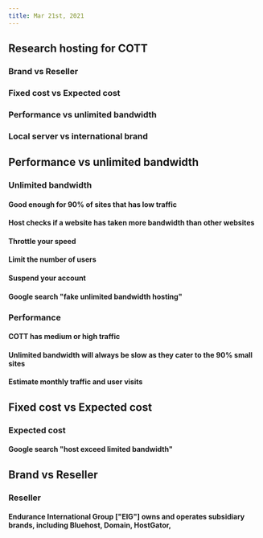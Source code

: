 ```yaml
---
title: Mar 21st, 2021
---
```


## Research hosting for COTT
### Brand vs Reseller
### Fixed cost vs Expected cost
### Performance vs unlimited bandwidth
### Local server vs international brand
## Performance vs unlimited bandwidth
### Unlimited bandwidth
#### Good enough for 90% of sites that has low traffic
#### Host checks if a website has taken more bandwidth than other websites
#### Throttle your speed
#### Limit the number of users
#### Suspend your account
#### Google search "fake unlimited bandwidth hosting"
### Performance
#### COTT has medium or high traffic
#### Unlimited bandwidth will always be slow as they cater to the 90% small sites
#### Estimate monthly traffic and user visits
## Fixed cost vs Expected cost
### Expected cost
#### Google search "host exceed limited bandwidth"
## Brand vs Reseller
### Reseller
#### Endurance International Group ["EIG"] owns and operates subsidiary brands, including Bluehost, Domain, HostGator,
